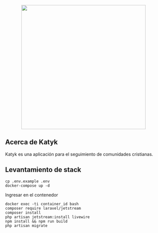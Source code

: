 <p align="center"><a href="https://laravel.com" target="_blank"><img src="https://raw.githubusercontent.com/laravel/art/master/logo-lockup/5%20SVG/2%20CMYK/1%20Full%20Color/laravel-logolockup-cmyk-red.svg" width="400"></a></p>

## Acerca de Katyk

Katyk es una aplicación para el seguimiento de comunidades cristianas.

## Levantamiento de stack

````
cp .env.example .env
docker-compose up -d
````

Ingresar en el contenedor

````
docker exec -ti container_id bash
composer require laravel/jetstream
composer install
php artisan jetstream:install livewire
npm install && npm run build
php artisan migrate
````

